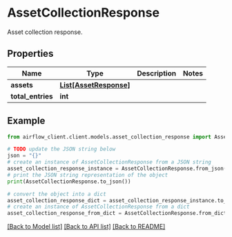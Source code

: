 # AssetCollectionResponse

Asset collection response.

## Properties

Name | Type | Description | Notes
------------ | ------------- | ------------- | -------------
**assets** | [**List[AssetResponse]**](AssetResponse.md) |  | 
**total_entries** | **int** |  | 

## Example

```python
from airflow_client.client.models.asset_collection_response import AssetCollectionResponse

# TODO update the JSON string below
json = "{}"
# create an instance of AssetCollectionResponse from a JSON string
asset_collection_response_instance = AssetCollectionResponse.from_json(json)
# print the JSON string representation of the object
print(AssetCollectionResponse.to_json())

# convert the object into a dict
asset_collection_response_dict = asset_collection_response_instance.to_dict()
# create an instance of AssetCollectionResponse from a dict
asset_collection_response_from_dict = AssetCollectionResponse.from_dict(asset_collection_response_dict)
```
[[Back to Model list]](../README.md#documentation-for-models) [[Back to API list]](../README.md#documentation-for-api-endpoints) [[Back to README]](../README.md)


